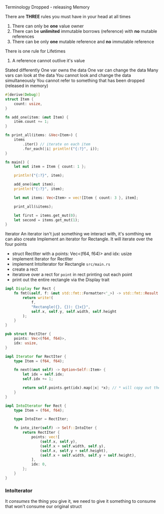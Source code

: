 Terminology 
Dropped - releasing Memory

There are **THREE** rules you must have in your head at all times
1. There can only be **one** value owner
2. There can be **unlimited** immutable borrows (reference) with **no** mutable references
3. There can be only **one** mutable reference and **no** immutable reference

There is one rule for Lifetimes
1. A reference cannot outlive it's value


Stated differently 
One var owns the data
One var can change the data
Many vars can look at the data
You cannot look and change the data simultaneously
You cannot refer to something that has been dropped (released in memory)

```rust
#[derive(Debug)]
struct Item {
    count: usize,
}

fn add_one(item: &mut Item) {
    item.count += 1;
}

fn print_all(items: &Vec<Item>) {
    items
        .iter() // iterate on each item
        .for_each(|i| println!("{:?}", i));
}

fn main() {
    let mut item = Item { count: 1 };

    println!("{:?}", item);

    add_one(&mut item);
    println!("{:?}", item);

    let mut items: Vec<Item> = vec![Item { count: 3 }, item];

    print_all(&items);

    let first = items.get_mut(0);
    let second = items.get_mut(1);
}
```

Iterator
An iterator isn't just something we interact with, it's somthing we can also create
Implement an iterator for Rectangle. It will iterate over the four points
- struct RectIter with a points: Vec<(f64, f64)> and idx: usize
- implement Iterator for RectIter
- implement IntoIterator for Rectangle `src/main.rs`
- create a rect
- iteratove over a rect for `point` in rect printing out each point
- print out the entire rectangle via the Display trait

```rust
impl Display for Rect {
    fn fmt(&self, f: &mut std::fmt::Formatter<'_>) -> std::fmt::Result {
        return write!(
            f,
            "Rectangle({}, {}): {}x{}",
            self.x, self.y, self.width, self.height
        );
    }
}

pub struct RectIter {
    points: Vec<(f64, f64)>,
    idx: usize,
}

impl Iterator for RectIter {
    type Item = (f64, f64);

    fn next(&mut self) -> Option<Self::Item> {
        let idx = self.idx;
        self.idx += 1;

        return self.points.get(idx).map(|x| *x); // * will copy out the value if it implements the copy trait
    }
}

impl IntoIterator for Rect {
    type Item = (f64, f64);

    type IntoIter = RectIter;

    fn into_iter(self) -> Self::IntoIter {
        return RectIter {
            points: vec![
                (self.x, self.y),
                (self.x + self.width, self.y),
                (self.x, self.y + self.height),
                (self.x + self.width, self.y + self.height),
            ],
            idx: 0,
        };
    }
}
```

### IntoIterator
It *consumes* the thing you give it, we need to give it something to consume that won't consume our original struct



